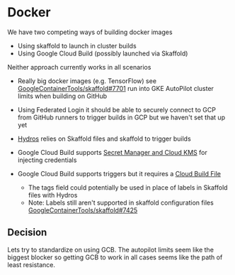 # Docker

We have two competing ways of building docker images

* Using skaffold to launch in cluster builds
* Using Google Cloud Build (possibly launched via Skaffold)

Neither approach currently works in all scenarios

* Really big docker images (e.g. TensorFlow) see 
 [GoogleContainerTools/skaffold#7701](https://github.com/GoogleContainerTools/skaffold/issues/7701) run
 into GKE AutoPilot cluster limits when building on GitHub
 
* Using Federated Login it should be able to securely connect to GCP from GitHub runners
  to trigger builds in GCP but we haven't set that up yet
  
* [Hydros](https://github.com/jlewi/hydros-public) relies on Skaffold files and skaffold to trigger builds
* Google Cloud Build supports [Secret Manager and Cloud KMS](https://cloud.google.com/build/docs/securing-builds/use-encrypted-credentials)
  for injecting credentials 
  
* Google Cloud Build supports triggers but it requires a [Cloud Build File](https://cloud.google.com/build/docs/build-config-file-schema)
  *  The tags field could potentially be used in place of labels in Skaffold files with Hydros
  *  Note: Labels still aren't supported in skaffold configuration files [GoogleContainerTools/skaffold#7425](https://github.com/GoogleContainerTools/skaffold/issues/7425)

## Decision

Lets try to standardize on using GCB. The autopilot limits seem like the biggest blocker so getting GCB to work in all
cases seems like the path of least resistance.

